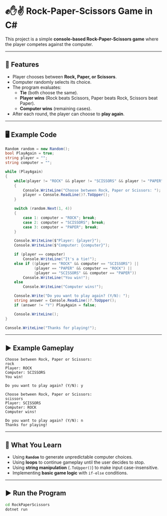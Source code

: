 # ✊✋✌️ Rock-Paper-Scissors Game in C#

This project is a simple **console-based Rock-Paper-Scissors game** where the player competes against the computer.

---

## 📖 Features
- Player chooses between **Rock, Paper, or Scissors**.
- Computer randomly selects its choice.
- The program evaluates:
  - **Tie** (both choose the same).
  - **Player wins** (Rock beats Scissors, Paper beats Rock, Scissors beat Paper).
  - **Computer wins** (remaining cases).
- After each round, the player can choose to **play again**.

---

## 🖥️ Example Code

```csharp
Random random = new Random();
bool PlayAgain = true;
string player = "";
string computer = "";

while (PlayAgain)
{
    while(player != "ROCK" && player != "SCISSORS" && player != "PAPER")
    {
        Console.WriteLine("Choose between Rock, Paper or Scissors: ");
        player = Console.ReadLine()?.ToUpper();
    }

    switch (random.Next(1, 4))
    {
        case 1: computer = "ROCK"; break;
        case 2: computer = "SCISSORS"; break;
        case 3: computer = "PAPER"; break;
    }

    Console.WriteLine($"Player: {player}");
    Console.WriteLine($"Computer: {computer}");

    if (player == computer)
        Console.WriteLine("It's a tie!");
    else if ((player == "ROCK" && computer == "SCISSORS") ||
             (player == "PAPER" && computer == "ROCK") ||
             (player == "SCISSORS" && computer == "PAPER"))
        Console.WriteLine("You win!");
    else
        Console.WriteLine("Computer wins!");

    Console.Write("Do you want to play again? (Y/N): ");
    string answer = Console.ReadLine()?.ToUpper();
    if (answer != "Y") PlayAgain = false;

    Console.WriteLine();
}

Console.WriteLine("Thanks for playing!");
```

---

## ▶️ Example Gameplay

```
Choose between Rock, Paper or Scissors:
rock
Player: ROCK
Computer: SCISSORS
You win!

Do you want to play again? (Y/N): y

Choose between Rock, Paper or Scissors:
scissors
Player: SCISSORS
Computer: ROCK
Computer wins!

Do you want to play again? (Y/N): n
Thanks for playing!
```

---

## 🧠 What You Learn
- Using **`Random`** to generate unpredictable computer choices.
- Using **loops** to continue gameplay until the user decides to stop.
- Using **string manipulation** (`.ToUpper()`) to make input case-insensitive.
- Implementing **basic game logic** with `if-else` conditions.

---

## ▶️ Run the Program
```bash
cd RockPaperScissors
dotnet run
```
